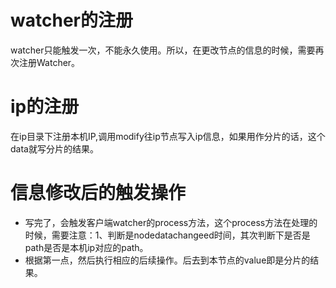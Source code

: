 # watcher的注册
watcher只能触发一次，不能永久使用。所以，在更改节点的信息的时候，需要再次注册Watcher。

# ip的注册
在ip目录下注册本机IP,调用modify往ip节点写入ip信息，如果用作分片的话，这个data就写分片的结果。

# 信息修改后的触发操作
* 写完了，会触发客户端watcher的process方法，这个process方法在处理的时候，需要注意：1、判断是nodedatachangeed时间，其次判断下是否是path是否是本机ip对应的path。
* 根据第一点，然后执行相应的后续操作。后去到本节点的value即是分片的结果。

